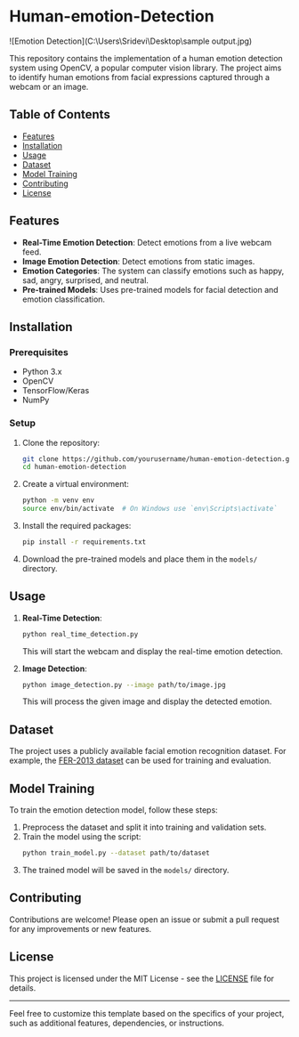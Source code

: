 # Human-emotion-Detection


![Emotion Detection](C:\Users\Sridevi\Desktop\sample output.jpg)

This repository contains the implementation of a human emotion detection system using OpenCV, a popular computer vision library. The project aims to identify human emotions from facial expressions captured through a webcam or an image.

## Table of Contents
- [Features](#features)
- [Installation](#installation)
- [Usage](#usage)
- [Dataset](#dataset)
- [Model Training](#model-training)
- [Contributing](#contributing)
- [License](#license)

## Features
- **Real-Time Emotion Detection**: Detect emotions from a live webcam feed.
- **Image Emotion Detection**: Detect emotions from static images.
- **Emotion Categories**: The system can classify emotions such as happy, sad, angry, surprised, and neutral.
- **Pre-trained Models**: Uses pre-trained models for facial detection and emotion classification.

## Installation
### Prerequisites
- Python 3.x
- OpenCV
- TensorFlow/Keras
- NumPy

### Setup
1. Clone the repository:
   ```bash
   git clone https://github.com/yourusername/human-emotion-detection.git
   cd human-emotion-detection
   ```

2. Create a virtual environment:
   ```bash
   python -m venv env
   source env/bin/activate  # On Windows use `env\Scripts\activate`
   ```

3. Install the required packages:
   ```bash
   pip install -r requirements.txt
   ```

4. Download the pre-trained models and place them in the `models/` directory.

## Usage
1. **Real-Time Detection**:
   ```bash
   python real_time_detection.py
   ```
   This will start the webcam and display the real-time emotion detection.

2. **Image Detection**:
   ```bash
   python image_detection.py --image path/to/image.jpg
   ```
   This will process the given image and display the detected emotion.

## Dataset
The project uses a publicly available facial emotion recognition dataset. For example, the [FER-2013 dataset](https://www.kaggle.com/c/challenges-in-representation-learning-facial-expression-recognition-challenge/data) can be used for training and evaluation.

## Model Training
To train the emotion detection model, follow these steps:
1. Preprocess the dataset and split it into training and validation sets.
2. Train the model using the script:
   ```bash
   python train_model.py --dataset path/to/dataset
   ```
3. The trained model will be saved in the `models/` directory.

## Contributing
Contributions are welcome! Please open an issue or submit a pull request for any improvements or new features.

## License
This project is licensed under the MIT License - see the [LICENSE](LICENSE) file for details.

---

Feel free to customize this template based on the specifics of your project, such as additional features, dependencies, or instructions.
